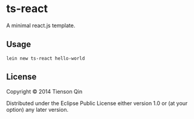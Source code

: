 # ts-react

A minimal react.js template.

## Usage

```
lein new ts-react hello-world
```

## License

Copyright © 2014 Tienson Qin

Distributed under the Eclipse Public License either version 1.0 or (at
your option) any later version.
